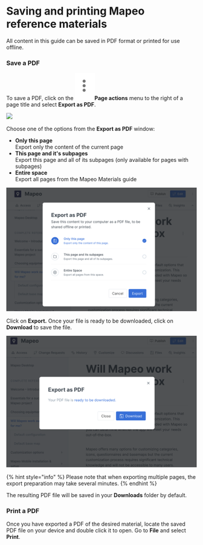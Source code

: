 # Saving and printing Mapeo reference materials

All content in this guide can be saved in PDF format or printed for use offline.&#x20;

### Save a PDF

To save a PDF, click on the ![](<../../.gitbook/assets/Three dots menu.png>)**Page actions** menu to the right of a page title and select **Export as PDF**.

![](../../.gitbook/assets/GitBook\_page\_actions\_menu.jpg)

Choose one of the options from the **Export as PDF** window:

* **Only this page**\
  Export only the content of the current page
* **This page and it's subpages**\
  Export this page and all of its subpages (only available for pages with subpages)
* **Entire space**\
  Export all pages from the Mapeo Materials guide

![](<../../.gitbook/assets/Screen Shot 2022-01-08 at 9.21.41 PM.png>)

Click on **Export.** Once your file is ready to be downloaded, click on **Download** to save the file.

![](<../../.gitbook/assets/Screen Shot 2022-01-08 at 9.31.52 PM.png>)

{% hint style="info" %}
Please note that when exporting multiple pages, the export preparation may take several minutes.
{% endhint %}

The resulting PDF file will be saved in your **Downloads** folder by default.

### Print a PDF

Once you have exported a PDF of the desired material, locate the saved PDF file on your device and double click it to open. Go to **File** and select **Print**.
